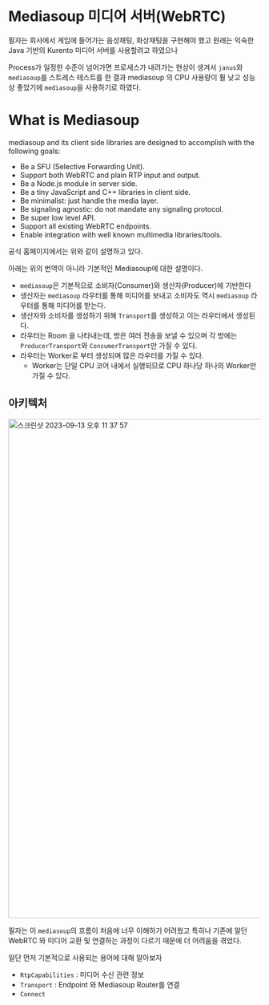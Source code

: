 # Mediasoup 미디어 서버(WebRTC)

필자는 회사에서 게임에 들어가는 음성채팅, 화상채팅을 구현해야 했고 원래는 익숙한 Java 기반의 Kurento 미디어 서버를 사용할려고 하였으나

Process가 일정한 수준이 넘어가면 프로세스가 내려가는 현상이 생겨서 `janus`와 `mediasoup`를 스트레스 테스트를 한 결과 mediasoup 의 CPU 사용량이 훨 낮고 성능상 좋았기에 `mediasoup`을 사용하기로 하였다.



# What is Mediasoup

mediasoup and its client side libraries are designed to accomplish with the following goals:

- Be a SFU (Selective Forwarding Unit).
- Support both WebRTC and plain RTP input and output.
- Be a Node.js module in server side.
- Be a tiny JavaScript and C++ libraries in client side.
- Be minimalist: just handle the media layer.
- Be signaling agnostic: do not mandate any signaling protocol.
- Be super low level API.
- Support all existing WebRTC endpoints.
- Enable integration with well known multimedia libraries/tools.


공식 홈페이지에서는 위와 같이 설명하고 있다.

아래는 위의 번역이 아니라 기본적인 Mediasoup에 대한 설명이다.

- `mediasoup`은 기본적으로 소비자(Consumer)와 생산자(Producer)에 기반한다
- 생산자는 `mediasoup` 라우터를 통해 미디어를 보내고 소비자도 역시 `mediasoup` 라우터를 통해 미디어를 받는다.
- 생산자와 소비자를 생성하기 위해 `Transport`를 생성하고 이는 라우터에서 생성된다.
- 라우터는 Room 을 나타내는데, 방은 여러 전송을 보낼 수 있으며 각 방에는 `ProducerTransport`와 `ConsumerTransport`만 가질 수 있다.
- 라우터는 Worker로 부터 생성되며 많은 라우터를 가질 수 있다.
  - Worker는 단일 CPU 코어 내에서 실행되므로 CPU 하나당 하나의 Worker만 가질 수 있다.
 
## 아키텍처

<img width="996" alt="스크린샷 2023-09-13 오후 11 37 57" src="https://github.com/russell-seo/TIL/assets/79154652/3e65c1fa-873c-40f4-9a47-1dbc8d349c69">




필자는 이 `mediasoup`의 흐름이 처음에 너무 이해하기 어려웠고 특히나 기존에 알던 WebRTC 와 미디어 교환 및 연결하는 과정이 다르기 때문에 더 어려움을 겪었다.

일단 먼저 기본적으로 사용되는 용어에 대해 알아보자

- `RtpCapabilities` : 미디어 수신 관련 정보
- `Transport` : Endpoint 와 Mediasoup Router를 연결
- `Connect` 
